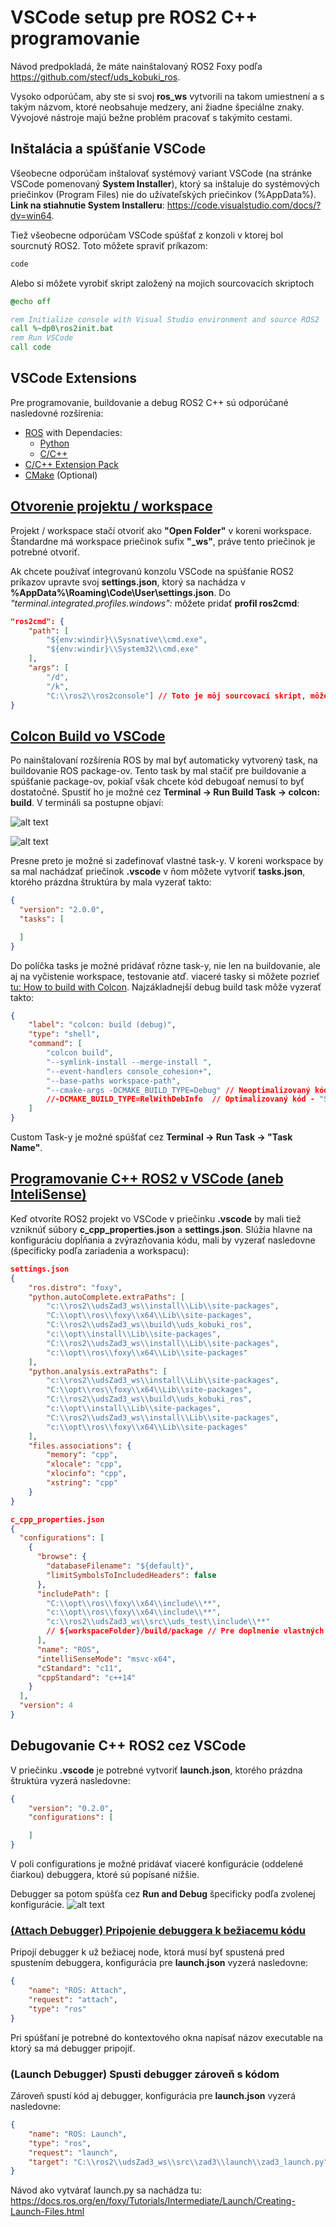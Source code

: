 # VSCode setup pre ROS2 C++ programovanie

Návod predpokladá, že máte nainštalovaný ROS2 Foxy podľa https://github.com/stecf/uds_kobuki_ros. 

Vysoko odporúčam, aby ste si svoj **ros_ws** vytvorili na takom umiestnení a s takým názvom, ktoré neobsahuje medzery, ani žiadne špeciálne znaky. Vývojové nástroje majú bežne problém pracovať s takýmito cestami. 

## Inštalácia a spúšťanie VSCode

Všeobecne odporúčam inštalovať systémový variant VSCode (na stránke VSCode pomenovaný **System Installer**), ktorý sa inštaluje do systémových priečinkov (Program Files) nie do užívateľských priečinkov (%AppData%). **Link na stiahnutie System Installeru**: https://code.visualstudio.com/docs/?dv=win64.

Tiež všeobecne odporúčam VSCode spúšťať z konzoli v ktorej bol sourcnutý ROS2. Toto môžete spraviť príkazom:

```bash
code
```
Alebo si môžete vyrobiť skript založený na mojich sourcovacích skriptoch

```bat
@echo off

rem Initialize console with Visual Studio environment and source ROS2
call %~dp0\ros2init.bat 
rem Run VSCode
call code
```

## VSCode Extensions

Pre programovanie, buildovanie a debug ROS2 C++ sú odporúčané nasledovné rozšírenia:

- [ROS](https://marketplace.visualstudio.com/items?itemName=ms-iot.vscode-ros) with Dependacies:
    - [Python](https://marketplace.visualstudio.com/items?itemName=ms-python.python)
    - [C/C++](https://marketplace.visualstudio.com/items?itemName=ms-vscode.cpptools)
- [C/C++ Extension Pack](https://marketplace.visualstudio.com/items?itemName=ms-vscode.cpptools-extension-pack)
- [CMake](https://marketplace.visualstudio.com/items?itemName=twxs.cmake) (Optional)

## [Otvorenie projektu / workspace](https://picknik.ai/vscode/docker/ros2/2024/01/23/ROS2-and-VSCode.html)

Projekt / workspace stačí otvoriť ako **"Open Folder"** v koreni workspace. Štandardne má workspace priečinok sufix **"_ws"**, práve tento priečinok je potrebné otvoriť.

Ak chcete používať integrovanú konzolu VSCode na spúšťanie ROS2 príkazov upravte svoj **settings.json**, ktorý sa nachádza v **%AppData%\\Roaming\\Code\\User\\settings.json**. Do *"terminal.integrated.profiles.windows":* môžete pridať **profil ros2cmd**:
```json
"ros2cmd": {
    "path": [
        "${env:windir}\\Sysnative\\cmd.exe",
        "${env:windir}\\System32\\cmd.exe"
    ],
    "args": [
        "/d",
        "/k", 
        "C:\\ros2\\ros2console"] // Toto je môj sourcovací skript, môžete namiesto tohto použiť priamo príkaz "source ros2...." 
}
```

## [Colcon Build vo VSCode](https://picknik.ai/vscode/docker/ros2/2024/01/23/ROS2-and-VSCode.html)

Po nainštalovaní rozšírenia ROS by mal byť automaticky vytvorený task, na buildovanie ROS package-ov. Tento task by mal stačiť pre buildovanie a spúšťanie package-ov, pokiaľ však chcete kód debugoať nemusí to byť dostatočné. Spustiť ho je možné cez **Terminal -> Run Build Task -> colcon: build**. V termináli sa postupne objaví:

![alt text](colcon_default_build_task.png)

![alt text](colcon_default_build_task_finish.png)

Presne preto je možné si zadefinovať vlastné task-y. V koreni workspace by sa mal nachádzať priečinok **.vscode** v ňom môžete vytvoriť **tasks.json**, ktorého prázdna štruktúra by mala vyzerať takto:
```json
{
  "version": "2.0.0",
  "tasks": [

  ]
}
```
Do políčka tasks je možné pridávať rôzne task-y, nie len na buildovanie, ale aj na vyčistenie workspace, testovanie atď. viaceré tasky si môžete pozrieť [tu: How to build with Colcon](https://picknik.ai/vscode/docker/ros2/2024/01/23/ROS2-and-VSCode.html). Najzákladnejší debug build task môže vyzerať takto:
```json
{
    "label": "colcon: build (debug)",
    "type": "shell",
    "command": [
        "colcon build",
        "--symlink-install --merge-install ",
        "--event-handlers console_cohesion+",
        "--base-paths workspace-path",
        "--cmake-args -DCMAKE_BUILD_TYPE=Debug" // Neoptimalizovaný kód - "Debug riadok po riadku"
        //-DCMAKE_BUILD_TYPE=RelWithDebInfo  // Optimalizovaný kód - "Symbolický debug - Nie do úplnej hĺbky"
    ]
}
```
Custom Task-y je možné spúšťať cez **Terminal -> Run Task -> "Task Name"**.

## [Programovanie C++ ROS2 v VSCode (aneb InteliSense)](https://picknik.ai/vscode/docker/ros2/2024/01/23/ROS2-and-VSCode.html)

Keď otvoríte ROS2 projekt vo VSCode v priečinku **.vscode** by mali tiež vzniknúť súbory **c_cpp_properties.json** a **settings.json**. Slúžia hlavne na konfiguráciu dopĺňania a zvýrazňovania kódu, mali by vyzerať nasledovne (špecificky podľa zariadenia a workspacu):
```json
settings.json
{
    "ros.distro": "foxy",
    "python.autoComplete.extraPaths": [
        "c:\\ros2\\udsZad3_ws\\install\\Lib\\site-packages",
        "C:\\opt\\ros\\foxy\\x64\\Lib\\site-packages",
        "C:\\ros2\\udsZad3_ws\\build\\uds_kobuki_ros",
        "c:\\opt\\install\\Lib\\site-packages",
        "C:\\ros2\\udsZad3_ws\\install\\Lib\\site-packages",
        "c:\\opt\\ros\\foxy\\x64\\Lib\\site-packages"
    ],
    "python.analysis.extraPaths": [
        "c:\\ros2\\udsZad3_ws\\install\\Lib\\site-packages",
        "C:\\opt\\ros\\foxy\\x64\\Lib\\site-packages",
        "C:\\ros2\\udsZad3_ws\\build\\uds_kobuki_ros",
        "c:\\opt\\install\\Lib\\site-packages",
        "C:\\ros2\\udsZad3_ws\\install\\Lib\\site-packages",
        "c:\\opt\\ros\\foxy\\x64\\Lib\\site-packages"
    ],
    "files.associations": {
        "memory": "cpp",
        "xlocale": "cpp",
        "xlocinfo": "cpp",
        "xstring": "cpp"
    }
}
```
```json
c_cpp_properties.json
{
  "configurations": [
    {
      "browse": {
        "databaseFilename": "${default}",
        "limitSymbolsToIncludedHeaders": false
      },
      "includePath": [
        "C:\\opt\\ros\\foxy\\x64\\include\\**",
        "c:\\opt\\ros\\foxy\\x64\\include\\**",
        "c:\\ros2\\udsZad3_ws\\src\\uds_test\\include\\**"
        // ${workspaceFolder}/build/package // Pre doplnenie vlastných include ciest
      ],
      "name": "ROS",
      "intelliSenseMode": "msvc-x64",
      "cStandard": "c11",
      "cppStandard": "c++14"
    }
  ],
  "version": 4
}
```

## Debugovanie C++ ROS2 cez VSCode

V priečinku **.vscode** je potrebné vytvoriť **launch.json**, ktorého prázdna štruktúra vyzerá nasledovne:
```json
{
    "version": "0.2.0",
    "configurations": [

    ]
}
```
V poli configurations je možné pridávať viaceré konfigurácie (oddelené čiarkou) debuggera, ktoré sú popísané nižšie.

Debugger sa potom spúšťa cez **Run and Debug** špecificky podľa zvolenej konfigurácie.
![alt text](debugger.png)

### [(**Attach** Debugger) Pripojenie debuggera k bežiacemu kódu](https://picknik.ai/vscode/docker/ros2/2024/01/23/ROS2-and-VSCode.html)

Pripojí debugger k už bežiacej node, ktorá musí byť spustená pred spustením debuggera, konfigurácia pre **launch.json** vyzerá nasledovne:
```json
{
    "name": "ROS: Attach",
    "request": "attach",
    "type": "ros"
}
```
Pri spúšťaní je potrebné do kontextového okna napísať názov executable na ktorý sa má debugger pripojiť.

### (**Launch** Debugger) Spusti debugger zároveň s kódom

Zároveň spustí kód aj debugger, konfigurácia pre **launch.json** vyzerá nasledovne:
```json
{
    "name": "ROS: Launch",
    "type": "ros",
    "request": "launch",
    "target": "C:\\ros2\\udsZad3_ws\\src\\zad3\\launch\\zad3_launch.py" // Alebo jedna Node.exe
}
```
Návod ako vytvárať launch.py sa nachádza tu: https://docs.ros.org/en/foxy/Tutorials/Intermediate/Launch/Creating-Launch-Files.html